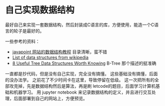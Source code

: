 # 自己实现数据结构
最好自己来实现一套数据结构，然后封装成C语言的库，方便使用，能造一个C语言的轮子是最好的。    

一些参考的资料：
* [javapoint 网站的数据结构教程](https://www.javatpoint.com/data-structure-tutorial) 目录清晰，蛮不错 
* [List of data structures from wikipedia](https://en.wikipedia.org/wiki/List_of_data_structures)
* [8 Useful Tree Data Structures Worth Knowing](https://towardsdatascience.com/8-useful-tree-data-structures-worth-knowing-8532c7231e8c)  B-Tree 那个描述的挺准确   


一直都是抄代码，但是没有自己实现，完全没有搞懂。
这些基础没有搞懂，后面的没办法学。
之前花了不少时间卡在这里，导致停留在低级。
这一次把所有的全部攻克掉，先是数据结构然后是算法，再是刷 letcode的题目，后面学习计算机基础和机器学习。
用 jupyter notebook 来记录数据结构的定义，并且进行交互处理，后面部署到自己的网站上，方便预览。